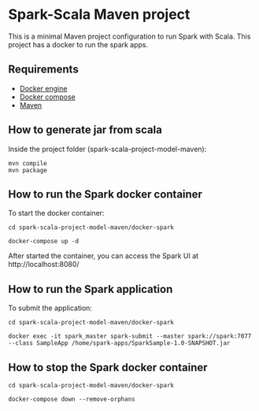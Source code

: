 # Spark-Scala Maven project

This is a minimal Maven project configuration to run Spark with Scala. This project has a docker to run the spark apps.

## Requirements

* [Docker engine](https://docs.docker.com/engine/install/ubuntu/)
* [Docker compose](https://docs.docker.com/compose/install/#install-compose-on-linux-systems)
* [Maven](https://linuxize.com/post/how-to-install-apache-maven-on-ubuntu-20-04/) 

## How to generate jar from scala

Inside the project folder (spark-scala-project-model-maven):
```
mvn compile
mvn package
```

## How to run the Spark docker container
To start the docker container:
```
cd spark-scala-project-model-maven/docker-spark

docker-compose up -d
```

After started the container, you can access the Spark UI at http://localhost:8080/

## How to run the Spark application

To submit the application:
```
cd spark-scala-project-model-maven/docker-spark

docker exec -it spark_master spark-submit --master spark://spark:7077 --class SampleApp /home/spark-apps/SparkSample-1.0-SNAPSHOT.jar
```

## How to stop the Spark docker container
```
cd spark-scala-project-model-maven/docker-spark

docker-compose down --remove-orphans
```